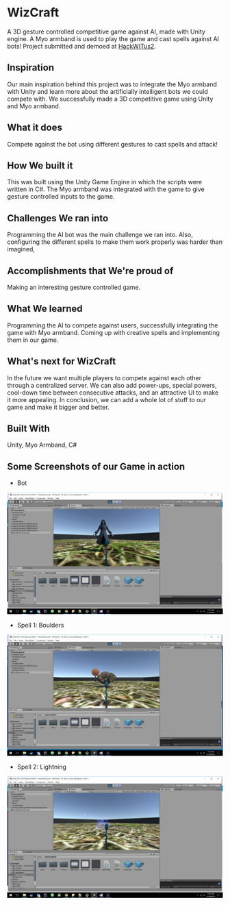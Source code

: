# WizCraft
A 3D gesture controlled competitive game against AI, made with Unity engine. A Myo armband is used to play the game and cast spells against AI bots!
Project submitted and demoed at [HackWITus2](https://devpost.com/software/wizcraft).

## Inspiration

Our main inspiration behind this project was to integrate the Myo armband with Unity and learn more about the artificially intelligent bots we could compete with. We successfully made a 3D competitive game using Unity and Myo armband.

## What it does

Compete against the bot using different gestures to cast spells and attack!

## How We built it

This was built using the Unity Game Engine in which the scripts were written in C#. The Myo armband was integrated with the game to give gesture controlled inputs to the game.

## Challenges We ran into

Programming the AI bot was the main challenge we ran into. Also, configuring the different spells to make them work properly was harder than imagined,

## Accomplishments that We're proud of

Making an interesting gesture controlled game.

## What We learned

Programming the AI to compete against users, successfully integrating the game with Myo armband. Coming up with creative spells and implementing them in our game.

## What's next for WizCraft

In the future we want multiple players to compete against each other through a centralized server. We can also add power-ups, special powers, cool-down time between consecutive attacks, and an attractive UI to make it more appealing. In conclusion, we can add a whole lot of stuff to our game and make it bigger and better.


## Built With

Unity, Myo Armband, C#

## Some Screenshots of our Game in action

- Bot

![Bot](Images/Bot.png)

- Spell 1: Boulders

![](Images/Boulders.png)

- Spell 2: Lightning

![](Images/Lightning.png)
